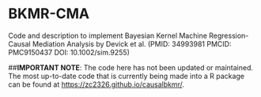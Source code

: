 # BKMR-CMA
Code and description to implement Bayesian Kernel Machine Regression-Causal Mediation Analysis by Devick et al. (PMID: 34993981 PMCID: PMC9150437 DOI: 10.1002/sim.9255)

##**IMPORTANT NOTE**: 
The code here has not been updated or maintained. The most up-to-date code that is currently being made into a R package can be found at https://zc2326.github.io/causalbkmr/. 
